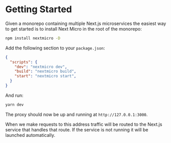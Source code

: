 # Getting Started

Given a monorepo containing multiple Next.js microservices the easiest way
to get started is to install Next Micro in the root of the monorepo:

```sh
npm install nextmicro -D
```

Add the following section to your `package.json`:

```json
{
  "scripts": {
    "dev": "nextmicro dev",
    "build": "nextmicro build",
    "start": "nextmicro start",
  }
}
```

And run:

```sh
yarn dev
```

The proxy should now be up and running at `http://127.0.0.1:3000`.

When we make requests to this address traffic will be routed to the Next.js
service that handles that route. If the service is not running it will be
launched automatically.

